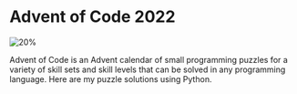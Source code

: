 # Advent of Code 2022
![20%](https://progress-bar.dev/20)

Advent of Code is an Advent calendar of small programming puzzles for a variety of skill sets and skill levels that can be solved in any programming language. Here are my puzzle solutions using Python.